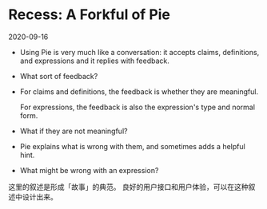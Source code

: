 # Recess: A Forkful of Pie

2020-09-16

- Using Pie is very much like a conversation:
  it accepts claims, definitions, and expressions
  and it replies with feedback.

- What sort of feedback?

- For claims and definitions, the feedback is
  whether they are meaningful.

  For expressions, the feedback is also
  the expression's type and normal form.

- What if they are not meaningful?

- Pie explains what is wrong with them,
  and sometimes adds a helpful hint.

- What might be wrong with an expression?

这里的叙述是形成「故事」的典范。
良好的用户接口和用户体验，可以在这种叙述中设计出来。
